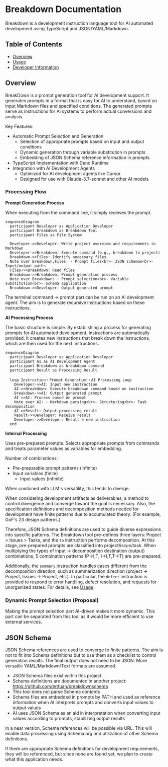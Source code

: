 # Breakdown Documentation

Breakdown is a development instruction language tool for AI automated development using TypeScript and JSON/YAML/Markdown.

## Table of Contents

- [Overview](#overview)
- [Usage](usage.md)
- [Developer Information](breakdown/index.md)

## Overview

BreakDown is a prompt generation tool for AI development support. It generates prompts in a format that is easy for AI to understand, based on input Markdown files and specified conditions. The generated prompts serve as instructions for AI systems to perform actual conversions and analysis.

Key Features:

- Automatic Prompt Selection and Generation
  - Selection of appropriate prompts based on input and output conditions
  - Dynamic generation through variable substitution in prompts
  - Embedding of JSON Schema reference information in prompts
- TypeScript Implementation with Deno Runtime
- Integration with AI Development Agents
  - Optimized for AI development agents like Cursor
  - Designed for use with Claude-3.7-sonnet and other AI models

### Processing Flow

**Prompt Generation Process**

When executing from the command line, it simply receives the prompt.

```mermaid
sequenceDiagram
  participant Developer as Application Developer
  participant Breakdown as Breakdown Tool
  participant Files as File System

  Developer->>Developer: Write project overview and requirements in Markdown
  Developer->>Breakdown: Execute command (e.g., breakdown to project)
  Breakdown->>Files: Identify necessary files
  Note over Breakdown,Files: - Prompt files<br>- JSON schemas<br>- Input/output paths
  Files->>Breakdown: Read files
  Breakdown->>Breakdown: Prompt generation process
  Note over Breakdown: - Prompt selection<br>- Variable substitution<br>- Schema application
  Breakdown->>Developer: Output generated prompt
```

The terminal command → prompt part can be run on an AI development agent.
The aim is to generate recursive instructions based on these instructions.

**AI Processing Process**

The basic structure is simple. By establishing a process for generating prompts for AI automated development, instructions are automatically provided.
It creates new instructions that break down the instructions, which are then used for the next instructions.

```mermaid
sequenceDiagram
  participant Developer as Application Developer
  participant AI as AI Development Agent
  participant Breakdown as breakdown command
  participant Result as Processing Result

  loop Instruction・Prompt Generation・AI Processing Loop
    Developer->>AI: Input new instruction
    AI->>Breakdown: Execute breakdown command based on instruction
    Breakdown->>AI: Output generated prompt
    AI->>AI: Process based on prompt
    Note over AI: - Markdown parsing<br>- Structuring<br>- Task decomposition
    AI->>Result: Output processing result
    Result->>Developer: Receive result
    Developer->>Developer: Result = new instruction
  end
```

**Internal Processing**

Uses pre-prepared prompts.
Selects appropriate prompts from commands and treats parameter values as variables for embedding.

Number of combinations:
- Pre-preparable prompt patterns (infinite)
- Input variables (finite)
  - Input values (infinite)

When combined with LLM's versatility, this tends to diverge.

When considering development artifacts as deliverables, a method to control divergence and converge toward the goal is necessary.
Also, the specification definitions and decomposition methods needed for development have finite patterns due to accumulated theory.
(For example, GoF's 23 design patterns.)

Therefore, JSON Schema definitions are used to guide diverse expressions into specific patterns.
The Breakdown tool pre-defines three layers: Project > Issues > Tasks, and the `to` instruction performs decomposition.
At this stage, pre-prepared prompts are classified into project/issue/task.
When multiplying the types of input → decomposition destination (output) combinations, 5 combination patterns (P->I,T, I->I,T,T->T) are pre-prepared.

Additionally, the `summary` instruction handles cases different from the decomposition direction, such as summarization direction (project -> Project, Issues -> Project, etc.).
In particular, the `defect` instruction is provided to respond to error handling, defect resolution, and requests for unorganized states. For details, see [Usage](./usage.md).

### Dynamic Prompt Selection (Proposal)

Making the prompt selection part AI-driven makes it more dynamic.
This part can be separated from this tool as it would be more efficient to use external services.

## JSON Schema

JSON Schema references are used to converge to finite patterns.
The aim is not to fit into Schema definitions but to use them as a checklist to control generation results.
The final output does not need to be JSON. More versatile YAML/Markdown/Text formats are assumed.

- JSON Schema files exist within this project
- Schema definitions are documented in another project: https://github.com/tettuan/breakdownschema
- This tool does not parse Schema contents
- Schema files are embedded in prompts by PATH and used as reference information when AI interprets prompts and converts input values to output values
- AI uses JSON Schema as an aid in interpretation when converting input values according to prompts, stabilizing output results

In a near version, Schema references will be possible via URL.
This will enable data processing using Schema.org and utilization of other Schema definitions.

If there are appropriate Schema definitions for development requirements, they will be referenced, but since none are found yet, we plan to create what this application needs. 